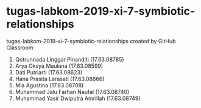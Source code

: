 # tugas-labkom-2019-xi-7-symbiotic-relationships
tugas-labkom-2019-xi-7-symbiotic-relationships created by GitHub Classroom

1. Qotrunnada Linggar Pinanditi (17.63.08785)
2. Arya Oksya Maulana (17.63.08599)
3. Dati Putriarti (17.63.08623)
4. Hana Prasita Larasati (17.63.08666)
5. Mia Agustina (17.63.08708)
6. Muhammad Jalu Farhan Naufal (17.63.08740)
7. Muhammad Yasir Dwiputra Amrillah (17.63.08749)
